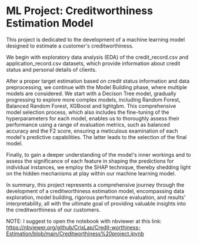# ML Project: Creditworthiness Estimation Model 

This project is dedicated to the development of a machine learning model designed to estimate a customer's creditworthiness.

We begin with exploratory data analysis (EDA) of the credit_record.csv and application_record.csv datasets, which provide information about credit status and personal details of clients.

After a proper target estimation based on credit status information and data preprocessing, we continue with the Model Building phase, where multiple models are considered. We start with a Decison Tree model, gradually progressing to explore more complex models, including Random Forest, Balanced Random Forest, XGBoost and lightgbm. This comprehensive model selection process, which also includes the fine-tuning of the hyperparameters for each model, enables us to thoroughly assess their performance using a range of evaluation metrics, such as balanced accuracy and the F2 score, ensuring a meticulous examination of each model's predictive capabilities. The latter leads to the selection of the final model.

Finally, to gain a deeper understanding of the model's inner workings and to assess the significance of each feature in shaping the predictions for individual instances, we employ the SHAP technique, thereby shedding light on the hidden mechanisms at play within our machine learning model.

In summary, this project represents a comprehensive journey through the development of a creditworthiness estimation model, encompassing data exploration, model building, rigorous performance evaluation, and results' interpretability, all with the ultimate goal of providing valuable insights into the creditworthiness of our customers.

NOTE: I suggest to open the notebook with nbviewer at this link: https://nbviewer.org/github/CrisLap/Credit-worthiness-Estimation/blob/main/Creditworthiness%20project.ipynb 
